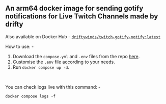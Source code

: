## An arm64 docker image for sending gotify notifications for Live Twitch Channels made by drifty

Also available on Docker Hub - [```driftywinds/twitch-gotify-notify:latest```](https://hub.docker.com/repository/docker/driftywinds/twitch-gotify-notify/general)

How to use: - 

1. Download the ```compose.yml``` and ```.env``` files from the repo [here](https://github.com/driftywinds/twitch-gotify-notify).
2. Customise the ```.env``` file according to your needs.
3. Run ```docker compose up -d```.

<br>

You can check logs live with this command: - 
```
docker compose logs -f
```
